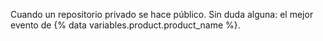 Cuando un repositorio privado se hace público.  Sin duda alguna: el mejor evento de {% data variables.product.product_name %}. 